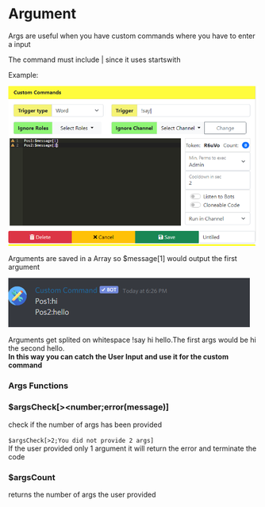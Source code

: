 # Argument

Args are useful when you have custom commands where you have to enter a input

The command must include \| since it uses startswith

Example:

![example setup](../.gitbook/assets/image%20%2832%29.png)

Arguments are saved in a Array so $message\[1\] would output the first argument

![](../.gitbook/assets/image%20%2813%29.png)

Arguments get splited on whitespace !say hi hello.The first args would be hi the second hello.  
**In this way you can catch the User Input and use it for the custom command**  


### Args Functions

### $argsCheck\[&gt;&lt;number;error\(message\)\]

check if the number of args has been provided

`$argsCheck[>2;You did not provide 2 args]`  
If the user provided only 1 argument it will return the error and terminate the code

### $argsCount

returns the number of args the user provided

